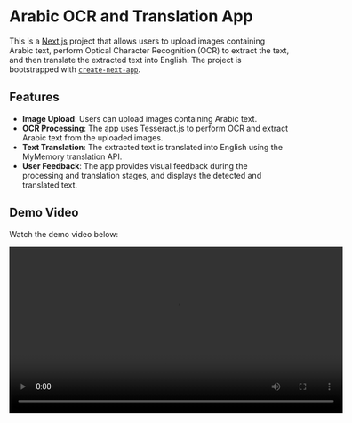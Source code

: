 # Arabic OCR and Translation App

This is a [Next.js](https://nextjs.org) project that allows users to upload images containing Arabic text, perform Optical Character Recognition (OCR) to extract the text, and then translate the extracted text into English. The project is bootstrapped with [`create-next-app`](https://nextjs.org/docs/app/api-reference/cli/create-next-app).

## Features

- **Image Upload**: Users can upload images containing Arabic text.
- **OCR Processing**: The app uses Tesseract.js to perform OCR and extract Arabic text from the uploaded images.
- **Text Translation**: The extracted text is translated into English using the MyMemory translation API.
- **User Feedback**: The app provides visual feedback during the processing and translation stages, and displays the detected and translated text.

## Demo Video

Watch the demo video below:

<video width="600" controls>
  <source src="https://github.com/alsiraji/arabic-ocr-app/raw/main/arabic-ocr-app/Screen%20Recording%202025-03-23%20at%2008.38.59.mov" type="video/mp4">
  Your browser does not support the video tag.
</video>

